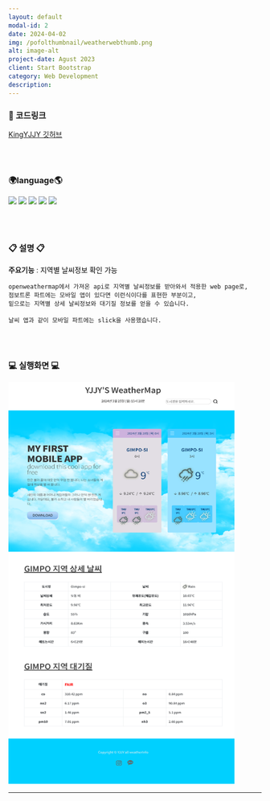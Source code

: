 ```yaml
---
layout: default
modal-id: 2
date: 2024-04-02
img: /pofolthumbnail/weatherwebthumb.png
alt: image-alt
project-date: Agust 2023
client: Start Bootstrap
category: Web Development
description: 
---
```

### 📌 코드링크 
   [KingYJJY 깃허브](https://github.com/kingyjjy/weather-web "https://github.com/kingyjjy/weather-web")  
  
<br><br/>
  
### 🌍language🌎
  <img src="https://img.shields.io/badge/html5-E34F26?style=for-the-badge&logo=html5&logoColor=white"> 
  <img src="https://img.shields.io/badge/css-1572B6?style=for-the-badge&logo=css3&logoColor=white"> 
  <img src="https://img.shields.io/badge/javascript-F7DF1E?style=for-the-badge&logo=javascript&logoColor=black"> 
  <img src="https://img.shields.io/badge/jquery-0769AD?style=for-the-badge&logo=jquery&logoColor=white">
  <img src="https://img.shields.io/badge/bootstrap-7952B3?style=for-the-badge&logo=bootstrap&logoColor=white">  

<br><br/>

### 📋 설명 📋
 **주요기능** : <span style="color:black">지역별 날씨정보 확인 가능</span>

    openweathermap에서 가져온 api로 지역별 날씨정보를 받아와서 적용한 web page로,
    점보트론 파트에는 모바일 앱이 있다면 이런식이다를 표현한 부분이고,
    밑으로는 지역별 상세 날씨정보와 대기질 정보를 얻을 수 있습니다.

    날씨 앱과 같이 모바일 파트에는 slick을 사용했습니다.  

<br><br/>

### 💻 실행화면 💻
<img src="../img/project/weatherweb/full.png" width="450" height="800">  






---